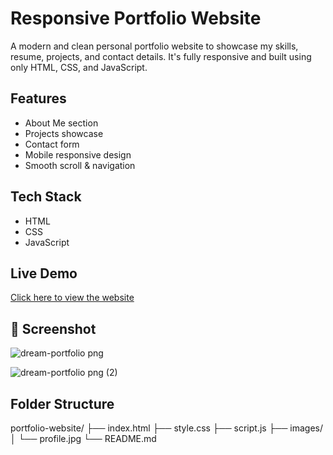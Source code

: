 #  Responsive Portfolio Website

A modern and clean personal portfolio website to showcase my skills, resume, projects, and contact details. 
It's fully responsive and built using only HTML, CSS, and JavaScript.

##  Features
- About Me section
- Projects showcase
- Contact form
- Mobile responsive design
- Smooth scroll & navigation

##  Tech Stack
- HTML  
- CSS  
- JavaScript

##  Live Demo
[Click here to view the website](#)

## 📸 Screenshot

![dream-portfolio png](https://github.com/user-attachments/assets/abd7f3c5-bea6-4d90-ad2c-fb82f4558b35)

![dream-portfolio png (2)](https://github.com/user-attachments/assets/5bbbe939-67d9-4714-b62b-c930cc417d00)

##  Folder Structure
portfolio-website/
├── index.html
├── style.css
├── script.js
├── images/
│ └── profile.jpg
└── README.md
